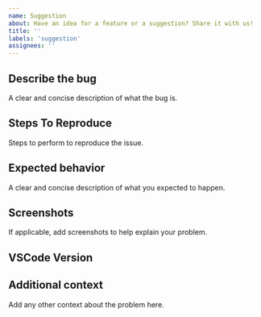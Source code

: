 ```yaml
---
name: Suggestion
about: Have an idea for a feature or a suggestion? Share it with us!
title: ''
labels: 'suggestion'
assignees: ''
---
```


## Describe the bug

A clear and concise description of what the bug is.

## Steps To Reproduce

Steps to perform to reproduce the issue.

## Expected behavior

A clear and concise description of what you expected to happen.

## Screenshots

If applicable, add screenshots to help explain your problem.

## VSCode Version

<!-- Copy and paste the Help -> About content here -->

## Additional context

Add any other context about the problem here.
